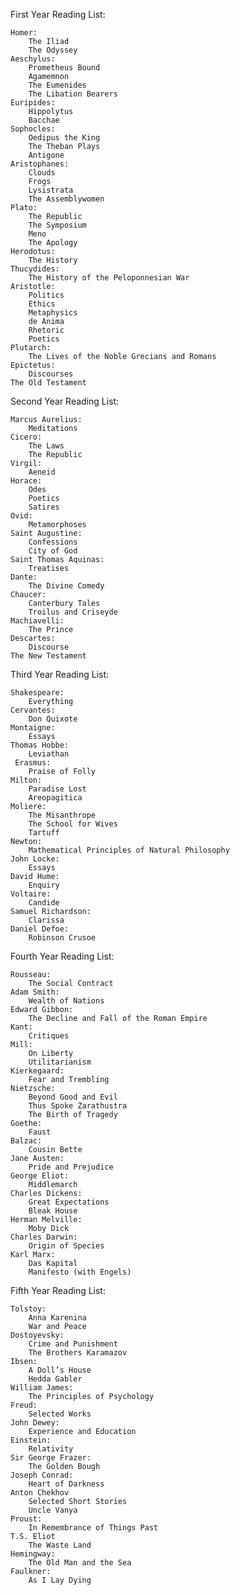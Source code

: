 First Year Reading List:

    Homer:
        The Iliad 
        The Odyssey
    Aeschylus:
        Prometheus Bound
        Agamemnon 
        The Eumenides 
        The Libation Bearers
    Euripides:
        Hippolytus
        Bacchae 
    Sophocles:
        Oedipus the King
        The Theban Plays
        Antigone 
    Aristophanes:
        Clouds
        Frogs
        Lysistrata 
        The Assemblywomen
    Plato:
        The Republic
        The Symposium
        Meno
        The Apology
    Herodotus:
        The History
    Thucydides:
        The History of the Peloponnesian War
    Aristotle:
        Politics
        Ethics
        Metaphysics
        de Anima
        Rhetoric
        Poetics
    Plutarch:
        The Lives of the Noble Grecians and Romans
    Epictetus:
        Discourses 
    The Old Testament

Second Year Reading List:

    Marcus Aurelius:
        Meditations
    Cicero:
        The Laws
        The Republic
    Virgil:
        Aeneid
    Horace:
        Odes
        Poetics
        Satires
    Ovid:
        Metamorphoses 
    Saint Augustine:
        Confessions
        City of God
    Saint Thomas Aquinas:
        Treatises 
    Dante:
        The Divine Comedy
    Chaucer:
        Canterbury Tales
        Troilus and Criseyde 
    Machiavelli:
        The Prince
    Descartes:
        Discourse
    The New Testament

Third Year Reading List:

    Shakespeare:
        Everything
    Cervantes:
        Don Quixote 
    Montaigne:
        Essays
    Thomas Hobbe:
        Leviathan
     Erasmus:
        Praise of Folly
    Milton:
        Paradise Lost
        Areopagitica 
    Moliere:
        The Misanthrope
        The School for Wives
        Tartuff 
    Newton:
        Mathematical Principles of Natural Philosophy
    John Locke:
        Essays
    David Hume:
        Enquiry 
    Voltaire:
        Candide
    Samuel Richardson:
        Clarissa 
    Daniel Defoe:
        Robinson Crusoe

Fourth Year Reading List:

    Rousseau:
        The Social Contract
    Adam Smith:
        Wealth of Nations
    Edward Gibbon:
        The Decline and Fall of the Roman Empire
    Kant:
        Critiques 
    Mill:
        On Liberty
        Utilitarianism 
    Kierkegaard:
        Fear and Trembling
    Nietzsche:
        Beyond Good and Evil
        Thus Spoke Zarathustra
        The Birth of Tragedy
    Goethe:
        Faust
    Balzac:
        Cousin Bette
    Jane Austen:
        Pride and Prejudice
    George Eliot:
        Middlemarch
    Charles Dickens:
        Great Expectations
        Bleak House
    Herman Melville:
        Moby Dick
    Charles Darwin:
        Origin of Species
    Karl Marx:
        Das Kapital
        Manifesto (with Engels)

Fifth Year Reading List:

    Tolstoy:
        Anna Karenina
        War and Peace
    Dostoyevsky:
        Crime and Punishment
        The Brothers Karamazov
    Ibsen:
        A Doll’s House
        Hedda Gabler 
    William James:
        The Principles of Psychology
    Freud:
        Selected Works
    John Dewey:
        Experience and Education
    Einstein:
        Relativity
    Sir George Frazer:
        The Golden Bough
    Joseph Conrad:
        Heart of Darkness
    Anton Chekhov
        Selected Short Stories
        Uncle Vanya
    Proust:
        In Remembrance of Things Past
    T.S. Eliot
        The Waste Land
    Hemingway:
        The Old Man and the Sea
    Faulkner:
        As I Lay Dying
